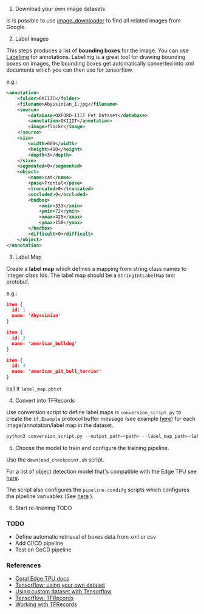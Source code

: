 1. Download your own image datasets

Is is possible to use [image_downloader](https://github.com/Swaini/object_detection_retraining/blob/master/image_downloader.py) to find all related images from Google. 

2. Label images 

This steps produces a list of **bounding boxes** for the image. You can use [Labelimg](https://github.com/tzutalin/labelImg) for annotations. Labelimg is a great tool for drawing bounding boxes on images, the bounding boxes get automatically converted into xml documents which you can then use for tensorflow.

e.g.:

```xml
<annotation>
    <folder>OXIIIT</folder>
    <filename>Abyssinian_1.jpg</filename>
    <source>
        <database>OXFORD-IIIT Pet Dataset</database>
        <annotation>OXIIIT</annotation>
        <image>flickr</image>
    </source>
    <size>
        <width>600</width>
        <height>400</height>
        <depth>3</depth>
    </size>
    <segmented>0</segmented>
    <object>
        <name>cat</name>
        <pose>Frontal</pose>
        <truncated>0</truncated>
        <occluded>0</occluded>
        <bndbox>
            <xmin>333</xmin>
            <ymin>72</ymin>
            <xmax>425</xmax>
            <ymax>158</ymax>
        </bndbox>
        <difficult>0</difficult>
    </object>
</annotation>
```

3. Label Map

Create a **label map** which defines a mapping from string class names to integer class Ids. The label map should be a `StringIntLabelMap` text protobuf.

e.g.:

```json
item {
  id: 1
  name: 'Abyssinian'
}

item {
  id: 2
  name: 'american_bulldog'
}

item {
  id: 3
  name: 'american_pit_bull_terrier'
}
```

call it `label_map.pbtxt`

4. Convert into TFRecords

Use conversion script to define label maps is `conversion_script.py` to create the `tf.Example` protocol buffer message (see example [here](https://github.com/tensorflow/models/blob/master/research/object_detection/g3doc/using_your_own_dataset.md)) for each image/annotation/label map in the dataset.

```python
python3 conversion_script.py --output_path=<path> --label_map_path=<label_map>
```

5. Choose the model to train and configure the training pipeline.

Use the `download_checkpoint.sh` script.

For a list of object detection model that's compatible with the Edge TPU see [here](https://coral.ai/docs/edgetpu/models-intro/).

The script also configures the `pipeline.condifg` scripts which configures the pipeline variuables (See [here](https://coral.ai/docs/edgetpu/retrain-detection/#configure-your-training-pipeline)
). 

6. Start re-training
TODO

### TODO
* Define automatic retrieval of boxes data from xml or csv
* Add CI/CD pipeline
* Test on GoCD pipeline

### References
* [Coral Edge TPU docs](https://coral.ai/docs/edgetpu/retrain-detection/#start-training)
* [Tensorflow: using your own dataset](https://github.com/tensorflow/models/blob/master/research/object_detection/g3doc/using_your_own_dataset.md)
* [Using custom dataset with Tensorflow](https://aaronjencks.blogspot.com/2019/03/using-custom-datasets-with-tensorflows.html#TFR)
* [Tensorflow: TFRecords](https://www.tensorflow.org/tutorials/load_data/tfrecord)
* [Working with TFRecords](https://towardsdatascience.com/working-with-tfrecords-and-tf-train-example-36d111b3ff4d)
